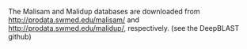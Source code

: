 The Malisam and Malidup databases are downloaded from http://prodata.swmed.edu/malisam/ and http://prodata.swmed.edu/malidup/, respectively. (see the DeepBLAST github)

